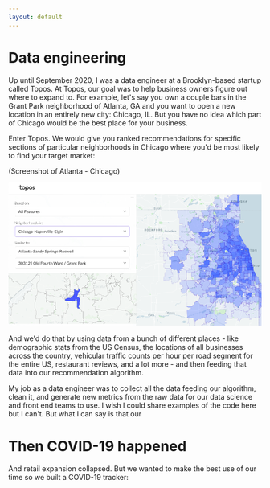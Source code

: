 ```yaml
---
layout: default
---
```


# Data engineering

Up until September 2020, I was a data engineer at a Brooklyn-based startup called Topos. At Topos, our goal was to help business owners figure out where to expand to. For example, let's say you own a couple bars in the Grant Park neighborhood of Atlanta, GA and you want to open a new location in an entirely new city: Chicago, IL. But you have no idea which part of Chicago would be the best place for your business. 

Enter Topos. We would give you ranked recommendations for specific sections of particular neighborhoods in Chicago where you'd be most likely to find your target market:

(Screenshot of Atlanta - Chicago)

![Neighborhoods in Chicago similar to Grant Park in Atlanta](https://github.com/seeess1/seeess1.github.io/raw/master/assets/images/atlanta-chicago.png)

And we'd do that by using data from a bunch of different places - like demographic stats from the US Census, the locations of all businesses across the country, vehicular traffic counts per hour per road segment for the entire US, restaurant reviews, and a lot more - and then feeding that data into our recommendation algorithm.

My job as a data engineer was to collect all the data feeding our algorithm, clean it, and generate new metrics from the raw data for our data science and front end teams to use. I wish I could share examples of the code here but I can't. But what I can say is that our 

# Then COVID-19 happened

And retail expansion collapsed. But we wanted to make the best use of our time so we built a COVID-19 tracker:

